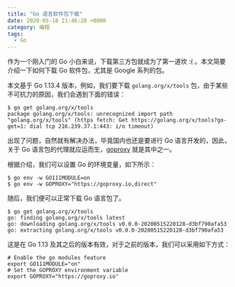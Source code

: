 ```yaml
---
title: "Go 语言软件包下载"
date: 2020-05-18 21:46:28 +0800
category: 编程
tags:
  - Go
---
```



作为一个刚入门的 Go 小白来说，下载第三方包就成为了第一道坎 :( 。本文简要介绍一下如何下载 Go 软件包，尤其是 Google 系列的包。

<!-- more -->

本文基于 Go 1.13.4 版本，例如，我们要下载 `golang.org/x/tools` 包，由于某些不可抗力的原因，我们会遇到下面的错误：

```shell
$ go get golang.org/x/tools
package golang.org/x/tools: unrecognized import path "golang.org/x/tools" (https fetch: Get https://golang.org/x/tools?go-get=1: dial tcp 216.239.37.1:443: i/o timeout)
```

出现了问题，自然就有解决办法，毕竟国内也还是要进行 Go 语言开发的，因此，关于 Go 语言包的代理就应运而生，[goproxy](https://goproxy.io/) 就是其中之一。

根据介绍，我们可以设置 Go 的环境变量，如下所示：

```shell
$ go env -w GO111MODULE=on
$ go env -w GOPROXY="https://goproxy.io,direct"
```

随后，我们便可以正常下载 Go 语言包了。

``` shell
$ go get golang.org/x/tools
go: finding golang.org/x/tools latest
go: downloading golang.org/x/tools v0.0.0-20200515220128-d3bf790afa53
go: extracting golang.org/x/tools v0.0.0-20200515220128-d3bf790afa53
```

这是在 Go 1.13 及其之后的版本有效，对于之前的版本，我们可以采用如下方式：

```
# Enable the go modules feature
export GO111MODULE="on"
# Set the GOPROXY environment variable
export GOPROXY="https://goproxy.io"
```
